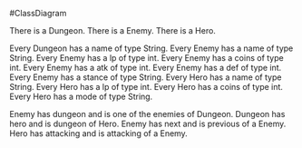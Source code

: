#ClassDiagram

There is a Dungeon.
There is a Enemy.
There is a Hero.

Every Dungeon has a name of type String.
Every Enemy has a name of type String.
Every Enemy has a lp of type int.
Every Enemy has a coins of type int.
Every Enemy has a atk of type int.
Every Enemy has a def of type int.
Every Enemy has a stance of type String.
Every Hero has a name of type String.
Every Hero has a lp of type int.
Every Hero has a coins of type int.
Every Hero has a mode of type String.

Enemy has dungeon and is one of the enemies of Dungeon.
Dungeon has hero and is dungeon of Hero.
Enemy has next and is previous of a Enemy.
Hero has attacking and is attacking of a Enemy.